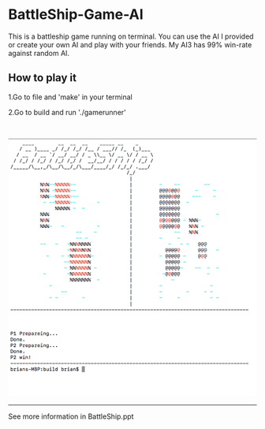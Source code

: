 # BattleShip-Game-AI

This is a battleship game running on terminal.
You can use the AI I provided or create your own AI and play with your friends.
My AI3 has 99% win-rate against random AI. 


## How to play it

1.Go to file and 'make' in your terminal

2.Go to build and run './gamerunner'


<br>

<p align="center" style="width:100px height:auto">
  <img src="./image/BattleShip.png" alt="preview"/>
</p>


---

See more information in BattleShip.ppt



